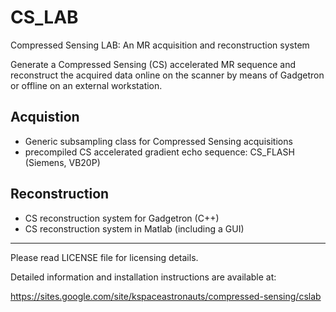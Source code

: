# CS_LAB
Compressed Sensing LAB: An MR acquisition and reconstruction system

Generate a Compressed Sensing (CS) accelerated MR sequence and reconstruct the acquired data online on the scanner by means of Gadgetron or offline on an external workstation.

## Acquistion
- Generic subsampling class for Compressed Sensing acquisitions
- precompiled CS accelerated gradient echo sequence: CS_FLASH (Siemens, VB20P)

## Reconstruction
- CS reconstruction system for Gadgetron (C++)
- CS reconstruction system in Matlab (including a GUI)

--------------------------------------------------------
Please read LICENSE file for licensing details.

Detailed information and installation instructions are available at:

https://sites.google.com/site/kspaceastronauts/compressed-sensing/cslab
